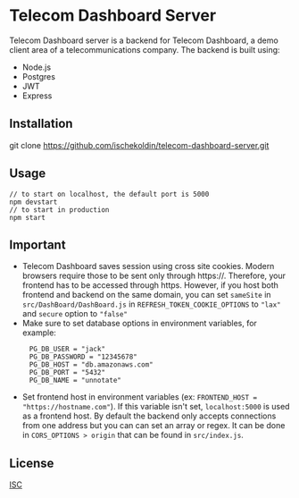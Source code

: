 # Telecom Dashboard Server

Telecom Dashboard server is a backend for Telecom Dashboard, a demo client area of a telecommunications company. 
The backend is built using:
 * Node.js
 * Postgres
 * JWT
 * Express

## Installation

git clone https://github.com/ischekoldin/telecom-dashboard-server.git

## Usage

```
// to start on localhost, the default port is 5000
npm devstart
// to start in production
npm start
```

## Important

 * Telecom Dashboard saves session using cross site cookies. Modern browsers require those to be sent only through https://.
Therefore, your frontend has to be accessed through https. However, if you host both frontend and backend on the same domain,
you can set `sameSite` in `src/DashBoard/DashBoard.js` in `REFRESH_TOKEN_COOKIE_OPTIONS` to `"lax"` and `secure` option to `"false"`
 * Make sure to set database options in environment variables, for example:
 ```  
      PG_DB_USER = "jack"
      PG_DB_PASSWORD = "12345678"
      PG_DB_HOST = "db.amazonaws.com"
      PG_DB_PORT = "5432"
      PG_DB_NAME = "unnotate"
```
 * Set frontend host in environment variables  (ex: `FRONTEND_HOST = "https://hostname.com"`). If this variable isn't set,
`localhost:5000` is used as a frontend host. By default the backend only accepts connections from one address 
but you can can set an array or regex. It can be done in `CORS_OPTIONS > origin` that can be found in `src/index.js`.


## License
[ISC](http://opensource.org/licenses/ISC)

